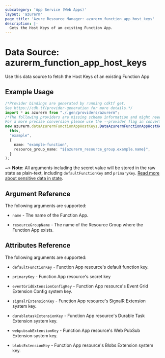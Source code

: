 ```yaml
---
subcategory: 'App Service (Web Apps)'
layout: 'azurerm'
page_title: 'Azure Resource Manager: azurerm_function_app_host_keys'
description: |-
  Gets the Host Keys of an existing Function App.
---
```


# Data Source: azurerm\_function\_app\_host\_keys

Use this data source to fetch the Host Keys of an existing Function App

## Example Usage

```typescript
/*Provider bindings are generated by running cdktf get.
See https://cdk.tf/provider-generation for more details.*/
import * as azurerm from "./.gen/providers/azurerm";
/*The following providers are missing schema information and might need manual adjustments to synthesize correctly: azurerm.
For a more precise conversion please use the --provider flag in convert.*/
new azurerm.dataAzurermFunctionAppHostKeys.DataAzurermFunctionAppHostKeys(
  this,
  "example",
  {
    name: "example-function",
    resource_group_name: "${azurerm_resource_group.example.name}",
  }
);

```

\~> **Note:** All arguments including the secret value will be stored in the raw state as plain-text, including `defaultFunctionKey` and `primaryKey`. [Read more about sensitive data in state](/docs/state/sensitive-data.html).

## Argument Reference

The following arguments are supported:

*   `name` - The name of the Function App.

*   `resourceGroupName` - The name of the Resource Group where the Function App exists.

## Attributes Reference

The following arguments are supported:

*   `defaultFunctionKey` - Function App resource's default function key.

*   `primaryKey` - Function App resource's secret key

*   `eventGridExtensionConfigKey` - Function App resource's Event Grid Extension Config system key.

*   `signalrExtensionKey` - Function App resource's SignalR Extension system key.

*   `durabletaskExtensionKey` - Function App resource's Durable Task Extension system key.

*   `webpubsubExtensionKey` - Function App resource's Web PubSub Extension system key.

*   `blobsExtensionKey` - Function App resource's Blobs Extension system key.
